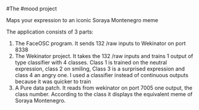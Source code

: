 #The \#mood project

Maps your expression to an iconic Soraya Montenegro meme

The application consists of 3 parts:

1) The FaceOSC program. It sends 132 /raw inputs to Wekinator on port 8338
2) The Wekinator project. It takes the 132 /raw inputs and trains 1 output of
type classifier with 4 classes. Class 1 is trained on the neutral expression,
class 2 on smiling, Class 3 is a surprised expression and class 4 an angry
one. I used a classifier instead of continuous outputs because it was quicker
to train
3) A Pure data patch. It reads from wekinator on port 7005 one output, the class
number. According to the class it displays the equivalent meme of Soraya
Montenegro.
